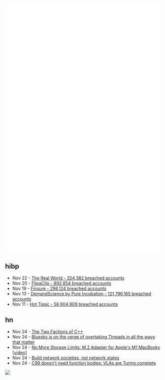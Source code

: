 ![Metrics](https://raw.githubusercontent.com/phixion/phixion/master/metrics.svg)

## hibp

<!--
for https://github.com/phixion/phixion/blob/main/.github/workflows/feeds.yml
-->
<!--START_SECTION:haveibeenpwnd-->
- Nov 22 - [The Real World - 324,382 breached accounts](https://haveibeenpwned.com/PwnedWebsites#TheRealWorld)
- Nov 20 - [FlipaClip - 892,854 breached accounts](https://haveibeenpwned.com/PwnedWebsites#FlipaClip)
- Nov 19 - [Finsure - 296,124 breached accounts](https://haveibeenpwned.com/PwnedWebsites#Finsure)
- Nov 13 - [DemandScience by Pure Incubation - 121,796,165 breached accounts](https://haveibeenpwned.com/PwnedWebsites#DemandScience)
- Nov 11 - [Hot Topic - 56,904,909 breached accounts](https://haveibeenpwned.com/PwnedWebsites#HotTopic)
<!--END_SECTION:haveibeenpwnd-->

## hn

<!--
for https://github.com/phixion/phixion/blob/main/.github/workflows/feeds.yml
-->
<!--START_SECTION:hn-->
- Nov 24 - [The Two Factions of C++](https://herecomesthemoon.net/2024/11/two-factions-of-cpp/)
- Nov 24 - [Bluesky is on the verge of overtaking Threads in all the ways that matter](https://mashable.com/article/bluesky-gaining-ground-on-competitor-meta-threads)
- Nov 24 - [No More Storage Limits: M.2 Adapter for Apple's M1 MacBooks [video]](https://www.youtube.com/watch?v=E3N-z-Y8cuw)
- Nov 24 - [Build network societies, not network states](https://www.combinationsmag.com/build-network-societies-not-network-states/)
- Nov 24 - [C99 doesn't need function bodies: VLAs are Turing complete](https://lemon.rip/w/c99-vla-tricks/)
<!--END_SECTION:hn-->

<!--
for https://yhype.me
-->
![](https://hit.yhype.me/github/profile?user_id=13013670)
